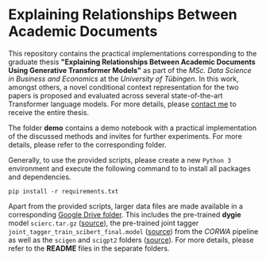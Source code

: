 # Explaining Relationships Between Academic Documents

This repository contains the practical implementations corresponding to the graduate thesis **"Explaining Relationships Between Academic Documents Using Generative Transformer Models"** as part of the *MSc. Data Science in Business and Economics* at the *University of Tübingen*. In this work, amongst others, a novel conditional context representation for the two papers is proposed and evaluated across several state-of-the-art Transformer language models. For more details, please [contact me](mailto:tim.moritz.buendert@googlemail.com) to receive the entire thesis.

The folder **demo** contains a demo notebook with a practical implementation of the discussed methods and invites for further experiments. For more details, please refer to the corresponding folder.



Generally, to use the provided scripts, please create a new `Python 3` environment and execute the following command to to install all packages and dependencies.

```pip install -r requirements.txt```

Apart from the provided scripts, larger data files are made available in a corresponding [Google Drive folder](https://drive.google.com/drive/folders/1uGxfWfnK_PtNfKEfuc2EbCuEQpZpjnQJ?usp=sharing). This includes the pre-trained **dygie** model `scierc.tar.gz` ([source](https://github.com/dwadden/dygiepp#pretrained-models)), the pre-trained joint tagger `joint_tagger_train_scibert_final.model` ([source](https://github.com/jacklxc/CORWA)) from the *CORWA* pipeline as well as the `scigen` and `scigpt2` folders ([source](https://github.com/Kel-Lu/SciGen)). For more details, please refer to the **README** files in the separate folders.